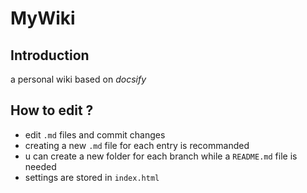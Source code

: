 # MyWiki
## Introduction
a personal wiki based on *docsify*

## How to edit ?
+ edit `.md` files and commit changes
+ creating a new `.md` file for each entry is recommanded
+ u can create a new folder for each branch while a `README.md` file is needed
+ settings are stored in `index.html`